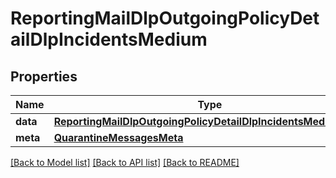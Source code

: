# ReportingMailDlpOutgoingPolicyDetailDlpIncidentsMedium

## Properties
Name | Type | Description | Notes
------------ | ------------- | ------------- | -------------
**data** | [**ReportingMailDlpOutgoingPolicyDetailDlpIncidentsMediumData**](ReportingMailDlpOutgoingPolicyDetailDlpIncidentsMediumData.md) |  | [optional] 
**meta** | [**QuarantineMessagesMeta**](QuarantineMessagesMeta.md) |  | [optional] 

[[Back to Model list]](../README.md#documentation-for-models) [[Back to API list]](../README.md#documentation-for-api-endpoints) [[Back to README]](../README.md)


